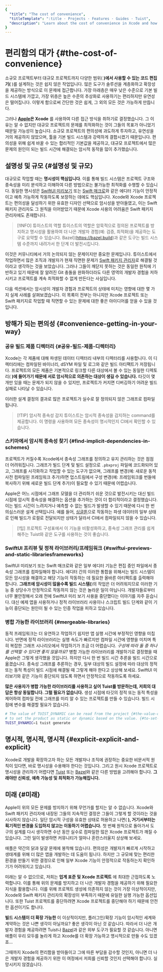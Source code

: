 ```yaml
---
{
  "title": "The cost of convenience",
  "titleTemplate": ":title · Projects · Features · Guides · Tuist",
  "description": "Learn about the cost of convenience in Xcode and how Tuist helps you prevent the issues that come with it."
}
---
```

# 편리함의 대가 {#the-cost-of-convenience}

소규모 프로젝트부터 대규모 프로젝트까지 다양한 범위( **)에서 사용할 수 있는 코드 편집기(** )를 설계하는 것은 쉽지 않은 작업입니다.
많은 도구가 솔루션을 계층화하고 확장성을 제공하는 방식으로 이 문제에 접근합니다. 가장 아래층은 매우 낮은 수준으로 기본 빌드 시스템에 가깝고,
가장 위층은 높은 수준의 추상화로 사용하기는 편리하지만 유연성은 떨어집니다. 이렇게 함으로써 간단한 것은 쉽게, 그 외의 모든 것은 가능하게
만듭니다.

그러나 **[Apple](https://www.apple.com)은 Xcode** 를 사용하여 다른 접근 방식을 취하기로 결정했습니다. 그
이유는 알 수 없지만 대규모 프로젝트의 문제를 최적화하는 것이 그들의 목표가 아니었기 때문일 가능성이 높습니다. 소규모 프로젝트의 편의성에
과도하게 투자하고, 유연성을 거의 제공하지 않았으며, 툴을 기본 빌드 시스템과 강력하게 결합시켰기 때문입니다. 편의성을 위해 쉽게 바꿀 수 있는
합리적인 기본값을 제공하고, 대규모 프로젝트에서 많은 문제의 원인이 되는 빌드 시간에 해결되는 암시적 동작을 많이 추가했습니다.

## 설명성 및 규모 {#설명성 및 규모}

대규모로 작업할 때는 **명시성이 핵심입니다**. 이를 통해 빌드 시스템은 프로젝트 구조와 종속성을 미리 분석하고 이해하여 다른 방법으로는
불가능한 최적화를 수행할 수 있습니다. 동일한 명시성은 [SwiftUI
미리보기](https://developer.apple.com/documentation/swiftui/previews-in-xcode) 또는
[Swift
매크로](https://docs.swift.org/swift-book/documentation/the-swift-programming-language/macros/)와
같은 에디터 기능이 안정적이고 예측 가능하게 작동하도록 보장하는 데에도 핵심입니다. Xcode와 Xcode 프로젝트는 편의성을 달성하기 위한
유효한 디자인 선택으로 암시성을 받아들였고, 이는 Swift 패키지 관리자도 그 원칙을 이어받았기 때문에 Xcode 사용의 어려움은 Swift
패키지 관리자에도 존재합니다.

> [!INFO] 튜이스트의 역할 튜이스트의 역할은 암묵적으로 정의된 프로젝트를 방지하고 명시성을 활용하여 더 나은 개발자 경험(예: 검증,
> 최적화)을 제공하는 도구로 요약할 수 있습니다. Bazel](https://bazel.build)과 같은 도구는 빌드 시스템 수준까지
> 내려가서 한 단계 더 발전시킵니다.

이것은 커뮤니티에서 거의 논의되지 않는 문제이지만 중요한 문제입니다. 튜이스트에서 작업하면서 많은 조직과 개발자가 현재 직면한 문제가
[Swift 패키지 관리자](https://www.swift.org/documentation/package-manager/)로 해결될 것이라고
생각하는 것을 보았습니다. 그러나 그들이 깨닫지 못하는 것은 동일한 원칙에 기반하고 있기 때문에 잘 알려진 Git 충돌을 완화하더라도 다른
영역의 개발자 경험을 저하시키고 프로젝트를 계속 최적화할 수 없게 만든다는 사실입니다.

다음 섹션에서는 암시성이 개발자 경험과 프로젝트의 상태에 미치는 영향에 대한 몇 가지 실제 사례를 살펴보겠습니다. 이 목록이 전부는 아니지만
Xcode 프로젝트 또는 Swift 패키지로 작업할 때 직면할 수 있는 문제에 대한 좋은 아이디어를 얻을 수 있을 것입니다.

## 방해가 되는 편의성 {#convenience-getting-in-your-way}

### 공유 빌드 제품 디렉터리 {#공유-빌드-제품-디렉터리}

Xcode는 각 제품에 대해 파생된 데이터 디렉터리 내부의 디렉터리를 사용합니다. 이 디렉터리에는 컴파일된 바이너리, dSYM 파일 및 로그와
같은 빌드 아티팩트가 저장됩니다. 프로젝트의 모든 제품은 기본적으로 링크할 다른 대상에서 볼 수 있는 동일한 디렉토리( **)에 들어가기 때문에
서로 암시적으로 의존하는 대상이 생길 수 있습니다.** 타깃이 몇 개만 있을 때는 문제가 되지 않을 수 있지만, 프로젝트가 커지면 디버깅하기
어려운 빌드 실패로 나타날 수 있습니다.

이러한 설계 결정의 결과로 많은 프로젝트가 실수로 잘 정의되지 않은 그래프로 컴파일됩니다.

> [!TIP] 암시적 종속성 감지 튜이스트는 암시적 종속성을 감지하는
> <LocalizedLink href="/guides/features/inspect/implicit-dependencies">command</LocalizedLink>를
> 제공합니다. 이 명령을 사용하여 모든 종속성이 명시적인지 CI에서 확인할 수 있습니다.

### 스키마에서 암시적 종속성 찾기 {#find-implicit-dependencies-in-schemes}

프로젝트가 커질수록 Xcode에서 종속성 그래프를 정의하고 유지 관리하는 것은 점점 더 어려워집니다. 그래프가 빌드 단계 및 빌드 설정으로
`.pbxproj` 파일에 코드화되어 있고, 그래프를 시각화하고 작업할 수 있는 도구가 없으며, 그래프를 변경(예: 새로운 동적 사전 컴파일된
프레임워크 추가)하면 업스트림에서 구성 변경(예: 프레임워크를 번들에 복사하기 위해 새로운 빌드 단계 추가)이 필요할 수 있기 때문에
어렵습니다.

Apple은 어느 시점에서 그래프 모델을 더 관리하기 쉬운 것으로 발전시키는 대신 빌드 시점에 암시적 종속성을 해결하는 옵션을 추가하는 것이 더
합리적이라고 결정했습니다. 이는 빌드 시간이 느려지거나 예측할 수 없는 빌드가 발생할 수 있기 때문에 다시 한 번 의심스러운 설계 선택입니다.
예를 들어, [싱글톤](https://en.wikipedia.org/wiki/Singleton_pattern)으로 작동하는 파생 데이터의 일부
상태로 인해 빌드가 로컬로 전달되지만 상태가 달라서 CI에서 컴파일되지 않을 수 있습니다.

> [!팁] 프로젝트 구성표에서 이 기능을 비활성화하고, 종속성 그래프 관리를 쉽게 해주는 Tuist와 같은 도구를 사용하는 것이 좋습니다.

### SwiftUI 프리뷰 및 정적 라이브러리/프레임워크 {#swiftui-previews-and-static-librariesframeworks}

SwiftUI 미리보기 또는 Swift 매크로와 같은 일부 에디터 기능은 편집 중인 파일에서 종속성 그래프를 컴파일해야 합니다. 에디터 간의
이러한 통합을 위해서는 빌드 시스템이 모든 암시성을 해결하고 해당 기능이 작동하는 데 필요한 올바른 아티팩트를 출력해야 합니다. **그래프에
암시성이 많을수록 빌드 시스템(**)의 작업은 더 어려워지므로 이러한 기능 중 상당수가 안정적으로 작동하지 않는 것은 놀라운 일이 아닙니다.
개발자들로부터 너무 불안정해서 오래 전에 SwiftUI 미리 보기 사용을 중단했다는 이야기를 자주 듣습니다. 대신 예제 앱을 사용하거나 정적
라이브러리 사용이나 스크립트 빌드 단계와 같이 기능이 중단되는 원인이 될 수 있는 인증 작업을 피하고 있습니다.

### 병합 가능한 라이브러리 {#mergeable-libraries}

동적 프레임워크는 더 유연하고 작업하기 쉽지만 앱 실행 시간에 부정적인 영향을 미칩니다. 반면에 정적 라이브러리는 실행 속도가 빠르지만 컴파일
시간에 영향을 미치며 특히 복잡한 그래프 시나리오에서 작업하기가 조금 더 어렵습니다. *구성에 따라 둘 중 하나를 선택할 수 있다면 좋지
않을까요?* 병합 가능한 라이브러리를 개발하기로 결정했을 때 Apple은 그렇게 생각했을 것입니다. 하지만 다시 한 번 빌드 시간 추론을 빌드
시간으로 옮겼습니다. 종속성 그래프를 추론하는 경우, 일부 대상의 빌드 설정에 따라 대상의 정적 또는 동적 특성이 빌드 시점에 해결될 때 그렇게
해야 한다고 상상해 보세요. SwiftUI 미리보기와 같은 기능이 중단되지 않도록 하면서 안정적으로 작동하도록 하세요.

**많은 사용자가 병합 가능한 라이브러리를 사용하고 싶어 Tuist를 방문하는데, 저희의 대답은 항상 동일합니다. 그럴 필요가 없습니다.**
생성 시점에 타깃의 정적 또는 동적 특성을 제어하여 컴파일 전에 그래프를 미리 알 수 있는 프로젝트를 만들 수 있습니다. 빌드 시점에 변수를
해결할 필요가 없습니다.

```bash
# The value of TUIST_DYNAMIC can be read from the project {#the-value-of-tuist_dynamic-can-be-read-from-the-project}
# to set the product as static or dynamic based on the value. {#to-set-the-product-as-static-or-dynamic-based-on-the-value}
TUIST_DYNAMIC=1 tuist generate
```

## 명시적, 명시적, 명시적 {#explicit-explicit-and-explicit}

Xcode로 개발을 확장하고자 하는 모든 개발자나 조직에 권장하는 중요한 비문서적 원칙이 있다면, 바로 명시성을 수용해야 한다는 것입니다.
그리고 원시 Xcode 프로젝트로 명시성을 관리하기 어렵다면 [Tuist](https://tuist.io) 또는
[Bazel](https://bazel.build)와 같은 다른 방법을 고려해야 합니다. **그래야만 신뢰성, 예측 가능성 및 최적화가
가능해집니다.**

## 미래 {#미래}

Apple이 위의 모든 문제를 방지하기 위해 무언가를 할지는 알 수 없습니다. Xcode와 Swift 패키지 관리자에 내장된 그들의 지속적인
결정은 그들이 그렇게 할 것이라는 것을 시사하지 않습니다. 일단 암시적 구성을 유효한 상태로 허용하고 나면( **), 거기서부터는 획기적인
변경을 도입하지 않고는 이동하기 어렵습니다.** 첫 번째 원칙으로 돌아가서 도구의 설계를 다시 생각하면 수년 동안 실수로 컴파일한 많은
Xcode 프로젝트가 깨질 수 있습니다. 그런 일이 발생하면 커뮤니티가 얼마나 혼란스러울지 상상해 보세요.

애플은 약간의 닭과 달걀 문제에 봉착해 있습니다. 편의성은 개발자가 빠르게 시작하고 생태계를 위해 더 많은 앱을 개발하는 데 도움이 됩니다.
하지만 그 규모에 맞는 편리한 환경을 만들기 위한 결정으로 인해 일부 Xcode 기능이 안정적으로 작동하는지 확인하기가 어려워지고 있습니다.

미래는 알 수 없으므로, 저희는 **업계 표준 및 Xcode 프로젝트** 에 최대한 근접하도록 노력합니다. 이를 통해 위의 문제를 방지하고 더
나은 개발자 경험을 제공하기 위해 필요한 지식을 활용합니다. 이를 위해 프로젝트 생성에 의존하지 않는 것이 가장 이상적이지만, Xcode와
Swift 패키지 관리자의 확장성이 부족하기 때문에 유일한 실행 가능한 옵션입니다. 또한 Tuist 프로젝트를 중단하려면 Xcode 프로젝트를
중단해야 하기 때문에 안전한 옵션이기도 합니다.

**빌드 시스템이 더 확장 가능한** 이 이상적이지만, 플러그인/확장 기능이 암시적인 세계와 계약하는 것은 나쁜 생각이 아닐까요? 좋은 생각이
아닌 것 같습니다. 따라서 더 나은 개발자 경험을 제공하려면 Tuist나 [Bazel](https://bazel.build)과 같은 외부 도구가
필요할 것 같습니다. 아니면 애플이 우리 모두를 놀라게 하고 Xcode를 더 확장 가능하고 명시적으로 만들 수도 있겠죠...

그때까지 Xcode의 편리함을 받아들이고 그에 따른 부담을 감수할 것인지, 아니면 더 나은 개발자 경험을 제공하기 위한 이 여정에서 저희를
신뢰할 것인지 선택해야 합니다. 실망시키지 않겠습니다.
